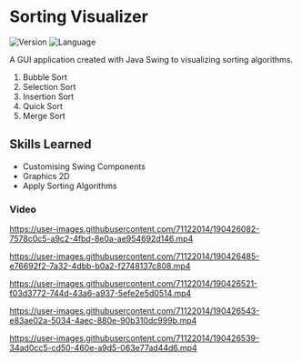 # Sorting Visualizer

![Version](https://img.shields.io/badge/Version-0.1.0-brightgreen)
![Language](https://img.shields.io/badge/Language-Java-blue)

A GUI application created with Java Swing to visualizing sorting algorithms.

1. Bubble Sort
2. Selection Sort
3. Insertion Sort
4. Quick Sort
5. Merge Sort

## Skills Learned
- Customising Swing Components
- Graphics 2D
- Apply Sorting Algorithms

### Video

https://user-images.githubusercontent.com/71122014/190426082-7578c0c5-a9c2-4fbd-8e0a-ae954692d146.mp4



https://user-images.githubusercontent.com/71122014/190426485-e76692f2-7a32-4dbb-b0a2-f2748137c808.mp4



https://user-images.githubusercontent.com/71122014/190426521-f03d3772-744d-43a6-a937-5efe2e5d0514.mp4



https://user-images.githubusercontent.com/71122014/190426543-e83ae02a-5034-4aec-880e-90b310dc999b.mp4



https://user-images.githubusercontent.com/71122014/190426539-34ad0cc5-cd50-460e-a9d5-063e77ad44d6.mp4

